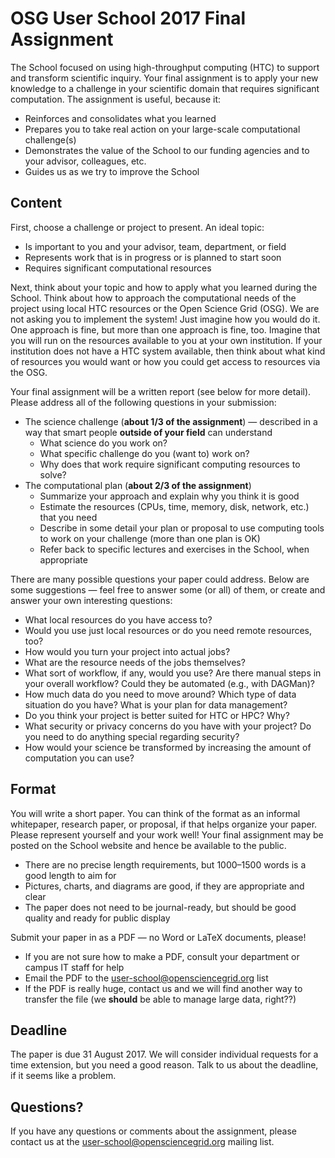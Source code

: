 # OSG User School 2017 Final Assignment

The School focused on using high-throughput computing (HTC) to support and transform scientific inquiry.  Your final
assignment is to apply your new knowledge to a challenge in your scientific domain that requires significant
computation.  The assignment is useful, because it:

- Reinforces and consolidates what you learned
- Prepares you to take real action on your large-scale computational challenge(s)
- Demonstrates the value of the School to our funding agencies and to your advisor, colleagues, etc.
- Guides us as we try to improve the School

## Content

First, choose a challenge or project to present. An ideal topic:

- Is important to you and your advisor, team, department, or field
- Represents work that is in progress or is planned to start soon
- Requires significant computational resources

Next, think about your topic and how to apply what you learned during the School.  Think about how to approach the
computational needs of the project using local HTC resources or the Open Science Grid (OSG).  We are not asking you to
implement the system! Just imagine how you would do it.  One approach is fine, but more than one approach is fine,
too.  Imagine that you will run on the resources available to you at your own institution.  If your institution does not
have a HTC system available, then think about what kind of resources you would want or how you could get access to
resources via the OSG.

Your final assignment will be a written report (see below for more detail).  Please address all of the following
questions in your submission:

- The science challenge (**about 1/3 of the assignment**) — described in a way that smart people **outside of your field** can understand
    - What science do you work on?
    - What specific challenge do you (want to) work on?
    - Why does that work require significant computing resources to solve?
- The computational plan (**about 2/3 of the assignment**)
    - Summarize your approach and explain why you think it is good
    - Estimate the resources (CPUs, time, memory, disk, network, etc.) that you need
    - Describe in some detail your plan or proposal to use computing tools to work on your challenge (more than one plan is OK)
    - Refer back to specific lectures and exercises in the School, when appropriate

There are many possible questions your paper could address.  Below are some suggestions — feel free to answer some (or
all) of them, or create and answer your own interesting questions:

- What local resources do you have access to?
- Would you use just local resources or do you need remote resources, too?
- How would you turn your project into actual jobs?
- What are the resource needs of the jobs themselves?
- What sort of workflow, if any, would you use? Are there manual steps in your overall workflow? Could they be automated (e.g., with DAGMan)?
- How much data do you need to move around? Which type of data situation do you have? What is your plan for data management?
- Do you think your project is better suited for HTC or HPC? Why?
- What security or privacy concerns do you have with your project? Do you need to do anything special regarding security?
- How would your science be transformed by increasing the amount of computation you can use?

## Format

You will write a short paper.  You can think of the format as an informal whitepaper, research paper, or proposal, if
that helps organize your paper.  Please represent yourself and your work well! Your final assignment may be posted on
the School website and hence be available to the public.

- There are no precise length requirements, but 1000–1500 words is a good length to aim for
- Pictures, charts, and diagrams are good, if they are appropriate and clear
- The paper does not need to be journal-ready, but should be good quality and ready for public display

Submit your paper in as a PDF — no Word or LaTeX documents, please!

- If you are not sure how to make a PDF, consult your department or campus IT staff for help
- Email the PDF to the <user-school@opensciencegrid.org> list
- If the PDF is really huge, contact us and we will find another way to transfer the file (we **should** be able to manage large data, right??)

## Deadline

The paper is due 31 August 2017.  We will consider individual requests for a time extension, but you need a good reason.
Talk to us about the deadline, if it seems like a problem.

## Questions?

If you have any questions or comments about the assignment, please contact us at the <user-school@opensciencegrid.org>
mailing list.
